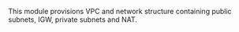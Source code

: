 This module provisions VPC and network structure containing public subnets, IGW, private subnets and NAT.